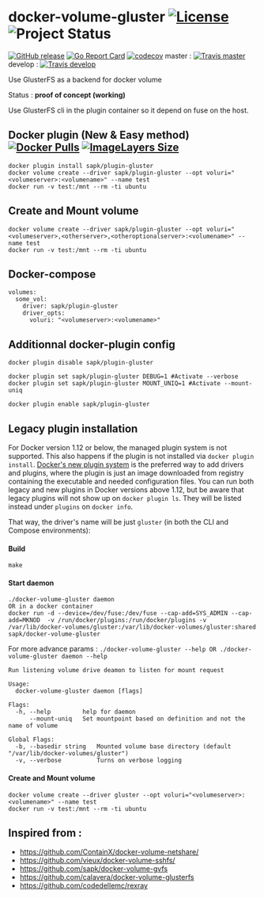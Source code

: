 # docker-volume-gluster [![License](https://img.shields.io/badge/license-MIT-red.svg)](https://github.com/sapk/docker-volume-gluster/blob/master/LICENSE) ![Project Status](http://img.shields.io/badge/status-alpha-red.svg)
[![GitHub release](https://img.shields.io/github/release/sapk/docker-volume-gluster.svg)](https://github.com/sapk/docker-volume-gluster/releases) [![Go Report Card](https://goreportcard.com/badge/github.com/sapk/docker-volume-gluster)](https://goreportcard.com/report/github.com/sapk/docker-volume-gluster)
[![codecov](https://codecov.io/gh/sapk/docker-volume-gluster/branch/master/graph/badge.svg)](https://codecov.io/gh/sapk/docker-volume-gluster)
 master : [![Travis master](https://api.travis-ci.org/sapk/docker-volume-gluster.svg?branch=master)](https://travis-ci.org/sapk/docker-volume-gluster) develop : [![Travis develop](https://api.travis-ci.org/sapk/docker-volume-gluster.svg?branch=develop)](https://travis-ci.org/sapk/docker-volume-gluster)


Use GlusterFS as a backend for docker volume

Status : **proof of concept (working)**

Use GlusterFS cli in the plugin container so it depend on fuse on the host.

## Docker plugin (New & Easy method) [![Docker Pulls](https://img.shields.io/docker/pulls/sapk/plugin-gluster.svg)](https://hub.docker.com/r/sapk/plugin-gluster) [![ImageLayers Size](https://img.shields.io/imagelayers/image-size/sapk/plugin-gluster/latest.svg)](https://hub.docker.com/r/sapk/plugin-gluster)
```
docker plugin install sapk/plugin-gluster
docker volume create --driver sapk/plugin-gluster --opt voluri="<volumeserver>:<volumename>" --name test
docker run -v test:/mnt --rm -ti ubuntu
```

## Create and Mount volume
```
docker volume create --driver sapk/plugin-gluster --opt voluri="<volumeserver>,<otherserver>,<otheroptionalserver>:<volumename>" --name test
docker run -v test:/mnt --rm -ti ubuntu
```

## Docker-compose
```
volumes:
  some_vol:
    driver: sapk/plugin-gluster
    driver_opts:
      voluri: "<volumeserver>:<volumename>"
```


## Additionnal docker-plugin config
```
docker plugin disable sapk/plugin-gluster

docker plugin set sapk/plugin-gluster DEBUG=1 #Activate --verbose
docker plugin set sapk/plugin-gluster MOUNT_UNIQ=1 #Activate --mount-uniq

docker plugin enable sapk/plugin-gluster
```



## Legacy plugin installation
For Docker version 1.12 or below, the managed plugin system is not supported. This also happens if the plugin is not installed via
`docker plugin install`.
[Docker's new plugin system](https://docs.docker.com/engine/extend/) is the preferred way to add drivers and plugins, where the plugin is just
an image downloaded from registry containing the executable and needed configuration files. You can run both legacy and new plugins
in Docker versions above 1.12, but be aware that legacy plugins will not show up on `docker plugin ls`. They will be listed instead under `plugins` on `docker info`.

That way, the driver's name will be just `gluster` (in both the CLI and Compose environments):

#### Build
```
make
```

#### Start daemon
```
./docker-volume-gluster daemon
OR in a docker container
docker run -d --device=/dev/fuse:/dev/fuse --cap-add=SYS_ADMIN --cap-add=MKNOD  -v /run/docker/plugins:/run/docker/plugins -v /var/lib/docker-volumes/gluster:/var/lib/docker-volumes/gluster:shared sapk/docker-volume-gluster
```

For more advance params : ```./docker-volume-gluster --help OR ./docker-volume-gluster daemon --help```
```
Run listening volume drive deamon to listen for mount request

Usage:
  docker-volume-gluster daemon [flags]

Flags:
  -h, --help         help for daemon
      --mount-uniq   Set mountpoint based on definition and not the name of volume

Global Flags:
  -b, --basedir string   Mounted volume base directory (default "/var/lib/docker-volumes/gluster")
  -v, --verbose          Turns on verbose logging
```

#### Create and Mount volume
```
docker volume create --driver gluster --opt voluri="<volumeserver>:<volumename>" --name test
docker run -v test:/mnt --rm -ti ubuntu
```


## Inspired from :
 - https://github.com/ContainX/docker-volume-netshare/
 - https://github.com/vieux/docker-volume-sshfs/
 - https://github.com/sapk/docker-volume-gvfs
 - https://github.com/calavera/docker-volume-glusterfs
 - https://github.com/codedellemc/rexray
